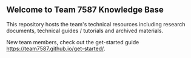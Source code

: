 ## Welcome to Team 7587 Knowledge Base

This repository hosts the team's technical resources including research documents, technical guides / tutorials and archived materials.

New team members, check out the get-started guide <https://team7587.github.io/get-started/>.
